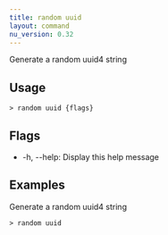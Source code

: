 ```yaml
---
title: random uuid
layout: command
nu_version: 0.32
---
```


Generate a random uuid4 string

## Usage

```shell
> random uuid {flags}
```

## Flags

- -h, --help: Display this help message

## Examples

Generate a random uuid4 string

```shell
> random uuid
```
